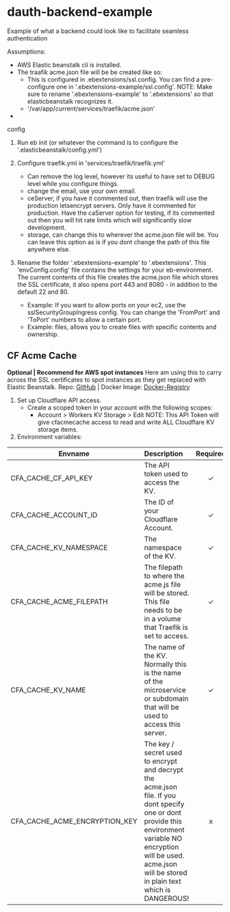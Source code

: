 # dauth-backend-example
Example of what a backend could look like to facilitate seamless authentication 


Assumptions:
- AWS Elastic beanstalk cli is installed.
- The traafik acme.json file will be be created like so:
    - This is configured in .ebextensions/ssl.config. You can find a pre-configure one in '.ebextensions-example/ssl.config'. NOTE: Make sure to rename '.ebextensions-example' to '.ebextensions' so that elasticbeanstalk recognizes it.
    -   '/var/app/current/services/traefik/acme.json'
- 

config
1.  Run eb init (or whatever the command is to configure the '.elasticbeanstalk/config.yml')
2. Configure traefik.yml in 'services/traefik/traefik.yml'
    - Can remove the log level, however its useful to have set to DEBUG level while you configure things.
    - change the email, use your own email.
    - ceServer, if you have it commented out, then traefik will use the production letsencrypt servers. Only have it commented for production. Have the caServer option for testing, if its commented out then you will hit rate limits which will significantly slow development.
    - storage, can change this to wherever the acme.json file will be. You can leave this option as is if you dont change the path of this file anywhere else.

3. Rename the folder '.ebextensions-example' to '.ebextensions'. This 'envConfig.config' file contains the settings for your eb-environment. The current contents of this file creates the acme.json file which stores the SSL certificate, it also opens port 443 and 8080 - in addition to the default 22 and 80.
    - Example: If you want to allow ports on your ec2, use the sslSecurityGroupIngress config. You can change the 'FromPort' and 'ToPort' numbers to allow a certain port.
    - Example: files, allows you to create files with specific contents and ownership. 

## CF Acme Cache
<b>Optional | Recommend for AWS spot instances</b>
Here am using this to carry across the SSL certificates to spot instances as they get replaced with Elastic Beanstalk.
Repo: [GitHub](https://github.com/JamesWRC/cfAcmeKVCache) | Docker Image: [Docker-Registry](https://hub.docker.com/r/jameswrc/cfacmekvcache) <br>
1.  Set up Cloudflare API access.
    - Create a scoped token in your account with the following scopes:
        - Account > Workers KV Storage > Edit
    NOTE: This API Token will give cfacmecache access to read and write ALL Cloudflare KV storage items.
2.  Environment variables:<br>


| Envname       | Description   | Required | example |
| ------ |:--------------------| :------: | :------ |
| CFA_CACHE_CF_API_KEY      | The API token used to access the KV. | ✓       | xxxxxxxxxxxxx |
| CFA_CACHE_ACCOUNT_ID      | The ID of your Cloudflare Account.      | ✓       |xxxxxxxxxxxxx |
| CFA_CACHE_KV_NAMESPACE | The namespace of the KV.      | ✓       |microservice_acme_cert_cache |
| CFA_CACHE_ACME_FILEPATH | The filepath to where the acme.js file will be stored. This file needs to be in a volume that Traefik is set to access.      | ✓       |/etc/traefik/acme.json |
| CFA_CACHE_KV_NAME | The name of the KV. Normally this is the name of the microservice or subdomain that will be used to access this server.      | ✓       |api1 |
| CFA_CACHE_ACME_ENCRYPTION_KEY | The key / secret used to encrypt and decrypt the acme.json file. If you dont specify one or dont provide this environment variable NO encryption will be used. acme.json will be stored in plain text which is DANGEROUS!      | x       |mySecretKey |

